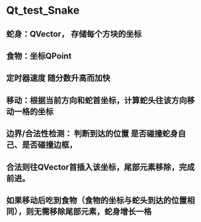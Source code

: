 # Qt_test_Snake
## 蛇身：QVector<QPoint>， 存储每个方块的坐标

## 食物：坐标QPoint

## 定时器速度 随分数升高而加快

## 移动：根据当前方向和蛇首坐标，计算蛇头往该方向移动一格的坐标

## 边界/合法性检测： 判断到达的位置 是否碰撞蛇身自己、是否碰撞边框，

## 合法则往QVector首插入该坐标，尾部元素移除，完成前进。

## 如果移动后吃到食物（食物的坐标与蛇头到达的位置相同），则无需移除尾部元素，蛇身增长一格
